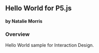 ## Hello World for P5.js
#### by Natalie Morris


### Overview
Hello World sample for Interaction Design.
